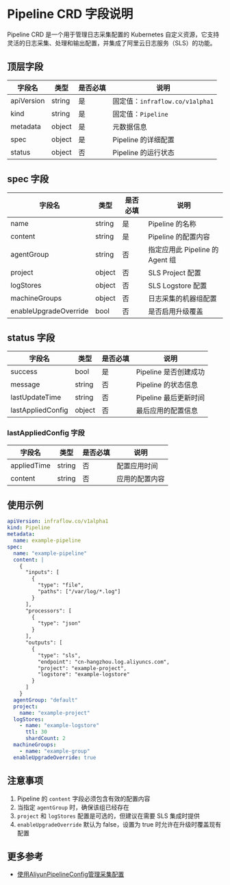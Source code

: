 # Pipeline CRD 字段说明

Pipeline CRD 是一个用于管理日志采集配置的 Kubernetes 自定义资源，它支持灵活的日志采集、处理和输出配置，并集成了阿里云日志服务（SLS）的功能。

## 顶层字段

| 字段名 | 类型 | 是否必填 | 说明 |
|--------|------|----------|------|
| apiVersion | string | 是 | 固定值：`infraflow.co/v1alpha1` |
| kind | string | 是 | 固定值：`Pipeline` |
| metadata | object | 是 | 元数据信息 |
| spec | object | 是 | Pipeline 的详细配置 |
| status | object | 否 | Pipeline 的运行状态 |

## spec 字段

| 字段名 | 类型 | 是否必填 | 说明 |
|--------|------|----------|------|
| name | string | 是 | Pipeline 的名称 |
| content | string | 是 | Pipeline 的配置内容 |
| agentGroup | string | 否 | 指定应用此 Pipeline 的 Agent 组 |
| project | object | 否 | SLS Project 配置 |
| logStores | object | 否 | SLS Logstore 配置 |
| machineGroups | object | 否 | 日志采集的机器组配置 |
| enableUpgradeOverride | bool | 否 | 是否启用升级覆盖 |

## status 字段

| 字段名 | 类型 | 是否必填 | 说明 |
|--------|------|----------|------|
| success | bool | 是 | Pipeline 是否创建成功 |
| message | string | 否 | Pipeline 的状态信息 |
| lastUpdateTime | string | 否 | Pipeline 最后更新时间 |
| lastAppliedConfig | object | 否 | 最后应用的配置信息 |

### lastAppliedConfig 字段

| 字段名 | 类型 | 是否必填 | 说明 |
|--------|------|----------|------|
| appliedTime | string | 否 | 配置应用时间 |
| content | string | 否 | 应用的配置内容 |

## 使用示例

```yaml
apiVersion: infraflow.co/v1alpha1
kind: Pipeline
metadata:
  name: example-pipeline
spec:
  name: "example-pipeline"
  content: |
    {
      "inputs": [
        {
          "type": "file",
          "paths": ["/var/log/*.log"]
        }
      ],
      "processors": [
        {
          "type": "json"
        }
      ],
      "outputs": [
        {
          "type": "sls",
          "endpoint": "cn-hangzhou.log.aliyuncs.com",
          "project": "example-project",
          "logstore": "example-logstore"
        }
      ]
    }
  agentGroup: "default"
  project:
    name: "example-project"
  logStores:
    - name: "example-logstore"
      ttl: 30
      shardCount: 2
  machineGroups:
    - name: "example-group"
  enableUpgradeOverride: true
```

## 注意事项

1. Pipeline 的 `content` 字段必须包含有效的配置内容
2. 当指定 `agentGroup` 时，确保该组已经存在
3. `project` 和 `logStores` 配置是可选的，但建议在需要 SLS 集成时提供
4. `enableUpgradeOverride` 默认为 false，设置为 true 时允许在升级时覆盖现有配置

## 更多参考

- [使用AliyunPipelineConfig管理采集配置](https://help.aliyun.com/zh/sls/user-guide/recommend-use-aliyunpipelineconfig-to-manage-collection-configurations?spm=a2c4g.11186623.help-menu-28958.d_2_1_1_3_2_0.55a6683fYqbxFu)